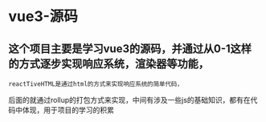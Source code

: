 # vue3-源码
## 这个项目主要是学习vue3的源码，并通过从0-1这样的方式逐步实现响应系统，渲染器等功能，
    reactTiveHTML是通过html的方式来实现响应系统的简单代码，
   后面的就通过rollup的打包方式来实现，中间有涉及一些js的基础知识，都有在代码中体现，用于项目的学习的积累

